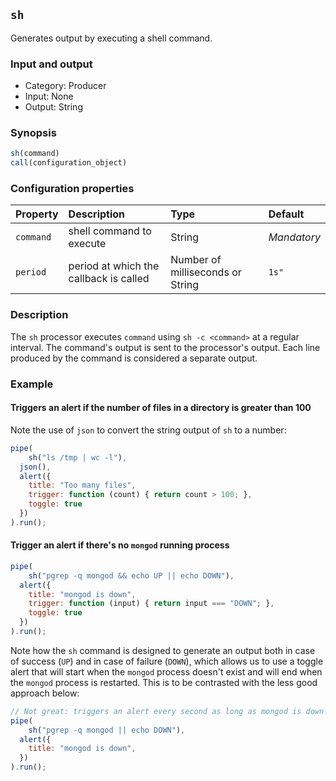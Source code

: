 ## `sh`

Generates output by executing a shell command.

### Input and output

* Category: Producer
* Input: None
* Output: String

### Synopsis

```js
sh(command)
call(configuration_object)
```

### Configuration properties

| Property | Description | Type | Default |
| :--- | :--- | :--- | :--- |
| `command` | shell command to execute | String | *Mandatory* | 
| `period` | period at which the callback is called | Number of milliseconds or String | `1s"` |

### Description

The `sh` processor executes `command` using `sh -c <command>` at a regular interval. The command's
output is sent to the processor's output. Each line produced by the command is considered a separate output.

### Example

#### Triggers an alert if the number of files in a directory is greater than 100 

Note the use of `json` to convert the string output of `sh` to a number: 

```js
pipe(
	sh("ls /tmp | wc -l"),
  json(),
  alert({
  	title: "Too many files",
  	trigger: function (count) { return count > 100; },
  	toggle: true
  })
).run();
```

#### Trigger an alert if there's no `mongod` running process

```js
pipe(
	sh("pgrep -q mongod && echo UP || echo DOWN"),
  alert({
  	title: "mongod is down",
  	trigger: function (input) { return input === "DOWN"; },
  	toggle: true
  })
).run();
```

Note how the `sh` command is designed to generate an output both in case of success (`UP`) and in case of failure 
(`DOWN`), which allows us to use a toggle alert that will start when the `mongod` process doesn't exist and will end 
when the `mongod` process is restarted. This is to be contrasted with the less good approach below:

```js
// Not great: triggers an alert every second as long as mongod is down. 
pipe(
	sh("pgrep -q mongod || echo DOWN"),
  alert({
  	title: "mongod is down",
  })
).run();
```
